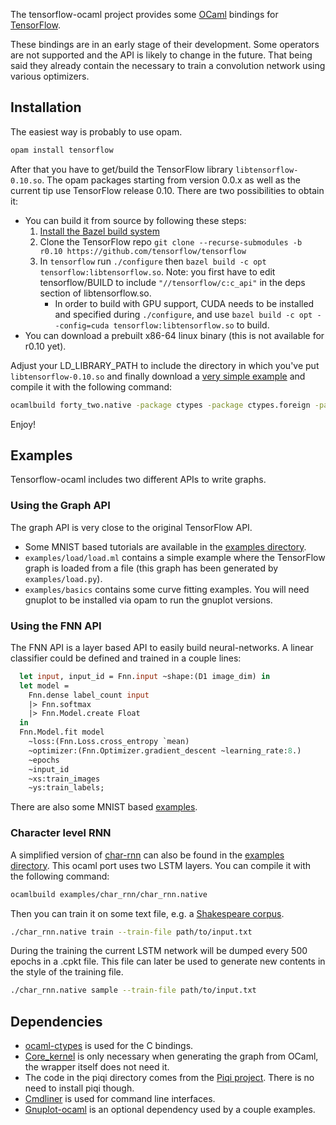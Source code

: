 The tensorflow-ocaml project provides some [OCaml](http://ocaml.org) bindings for [TensorFlow](http://tensorflow.org).

These bindings are in an early stage of their development. Some operators are not supported and the API is likely to change in the future. That being said they already contain the necessary to train a convolution network using various optimizers.

## Installation

The easiest way is probably to use opam.

```bash
opam install tensorflow
```

After that you have to get/build the TensorFlow library `libtensorflow-0.10.so`. The opam packages starting from version 0.0.x as well as the current tip use TensorFlow release 0.10. There are two possibilities to obtain it:

* You can build it from source by following these steps:
    1. [Install the Bazel build system](http://bazel.io/docs/install.html)
    1. Clone the TensorFlow repo `git clone --recurse-submodules -b r0.10 https://github.com/tensorflow/tensorflow`
    1. In `tensorflow` run `./configure` then `bazel build -c opt tensorflow:libtensorflow.so`. Note: you first have to edit tensorflow/BUILD to include `"//tensorflow/c:c_api"` in the deps section of libtensorflow.so.
       - In order to build with GPU support, CUDA needs to be installed and specified during `./configure`, and use `bazel build -c opt --config=cuda tensorflow:libtensorflow.so` to build.
* You can download a prebuilt x86-64 linux binary (this is not available for r0.10 yet).

Adjust your LD_LIBRARY_PATH to include the directory in which you've put `libtensorflow-0.10.so` and finally download a [very simple example](https://github.com/LaurentMazare/tensorflow-ocaml/tree/master/examples/basics/forty_two.ml) and compile it with the following command:
```bash
ocamlbuild forty_two.native -package ctypes -package ctypes.foreign -package core_kernel -package tensorflow -cflags -w,-40
```

Enjoy!

## Examples

Tensorflow-ocaml includes two different APIs to write graphs.

### Using the Graph API

The graph API is very close to the original TensorFlow API.
* Some MNIST based tutorials are available in the [examples directory](https://github.com/LaurentMazare/tensorflow-ocaml/tree/master/examples/mnist).
* `examples/load/load.ml` contains a simple example where the TensorFlow graph is loaded from a file (this graph has been generated by `examples/load.py`).
* `examples/basics` contains some curve fitting examples. You will need gnuplot to be installed via opam to run the gnuplot versions.

### Using the FNN API

The FNN API is a layer based API to easily build neural-networks. A linear classifier could be defined and trained in a couple lines:

```ocaml
  let input, input_id = Fnn.input ~shape:(D1 image_dim) in
  let model =
    Fnn.dense label_count input
    |> Fnn.softmax
    |> Fnn.Model.create Float
  in
  Fnn.Model.fit model
    ~loss:(Fnn.Loss.cross_entropy `mean)
    ~optimizer:(Fnn.Optimizer.gradient_descent ~learning_rate:8.)
    ~epochs
    ~input_id
    ~xs:train_images
    ~ys:train_labels;
```

There are also some MNIST based [examples](https://github.com/LaurentMazare/tensorflow-ocaml/tree/master/examples/fnn).

### Character level RNN

A simplified version of [char-rnn](https://github.com/karpathy/char-rnn) can also be found in the [examples directory](https://github.com/LaurentMazare/tensorflow-ocaml/blob/master/examples/char_rnn/char_rnn.ml). This ocaml port uses two LSTM layers. You can compile it with the following command:
```bash
ocamlbuild examples/char_rnn/char_rnn.native
```
Then you can train it on some text file, e.g. a [Shakespeare corpus](https://github.com/karpathy/char-rnn/blob/master/data/tinyshakespeare/input.txt).
```bash
./char_rnn.native train --train-file path/to/input.txt
```
During the training the current LSTM network will be dumped every 500 epochs in a .cpkt file. This file can later be used to generate new contents in the style of the training file.
```bash
./char_rnn.native sample --train-file path/to/input.txt
```

## Dependencies

* [ocaml-ctypes](https://github.com/ocamllabs/ocaml-ctypes) is used for the C bindings.
* [Core_kernel](https://github.com/janestreet/core_kernel) is only necessary when generating the graph from OCaml, the wrapper itself does not need it.
* The code in the piqi directory comes from the [Piqi project](http://piqi.org). There is no need to install piqi though.
* [Cmdliner](https://github.com/dbuenzli/cmdliner) is used for command line interfaces.
* [Gnuplot-ocaml](https://bitbucket.org/ogu/gnuplot-ocaml) is an optional dependency used by a couple examples.
